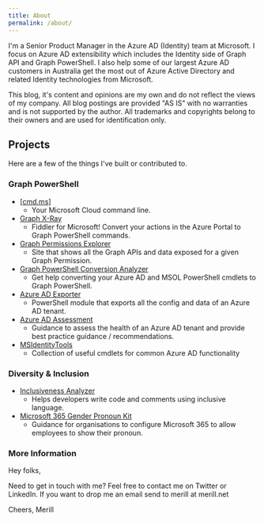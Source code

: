 ```yaml
---
title: About
permalink: /about/
---
```


I'm a Senior Product Manager in the Azure AD (Identity) team at Microsoft. I focus on Azure AD extensibility which includes the Identity side of Graph API and Graph PowerShell. I also help some of our largest Azure AD customers in Australia get the most out of Azure Active Directory and related Identity technologies from Microsoft.

This blog, it's content and opinions are my own and do not reflect the views of my company. All blog postings are provided "AS IS" with no warranties and is not supported by the author. All trademarks and copyrights belong to their owners and are used for identification only.

## Projects
Here are a few of the things I've built or contributed to.

### Graph PowerShell
* [[cmd.ms]](https://cmd.ms)
  * Your Microsoft Cloud command line.
* [Graph X-Ray](https://graphxray.merill.net)
  * Fiddler for Microsoft! Convert your actions in the Azure Portal to Graph PowerShell commands.
* [Graph Permissions Explorer](https://graphpermissions.merill.net)
  * Site that shows all the Graph APIs and data exposed for a given Graph Permission.
* [Graph PowerShell Conversion Analyzer](https://graphpowershell.merill.net/)
  * Get help converting your Azure AD and MSOL PowerShell cmdlets to Graph PowerShell.
* [Azure AD Exporter](https://github.com/microsoft/azureadexporter)
  * PowerShell module that exports all the config and data of an Azure AD tenant.
* [Azure AD Assessment](https://github.com/AzureAD/AzureADAssessment/wiki)
  * Guidance to assess the health of an Azure AD tenant and provide best practice guidance / recommendations.
* [MSIdentityTools](http://aka.ms/msid)
  * Collection of useful cmdlets for common Azure AD functionality

### Diversity & Inclusion
* [Inclusiveness Analyzer](https://github.com/merill/InclusivenessAnalyzer)
  * Helps developers write code and comments using inclusive language.
* [Microsoft 365 Gender Pronoun Kit](https://github.com/merill/m365-gender-pronoun-kit)
  * Guidance for organisations to configure Microsoft 365 to allow employees to show their pronoun.


### More Information

Hey folks,

Need to get in touch with me? Feel free to contact me on Twitter or LinkedIn. If you want to drop me an email send to merill at merill.net

Cheers,
Merill
